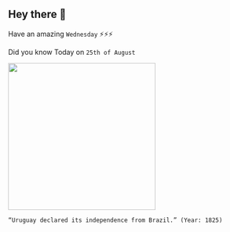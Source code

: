 ## Hey there 👋
Have an amazing `Wednesday` ⚡⚡⚡

Did you know Today on `25th of August`
 
 [<img src="https://slidetodoc.com/presentation_image_h/c8cec80f2fab10938279de5224c29fa2/image-4.jpg" width="300" />](https://www.officeholidays.com/holidays/uruguay/uruguay-independence-day#:~:text=On%20August%2025th%201825%2C%20following,to%20Brazil%20recognising%20Uruguay's%20independence.) 
 ```
“Uruguay declared its independence from Brazil.” (Year: 1825)
```
